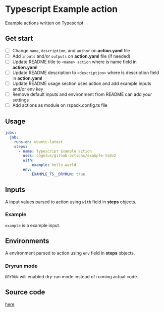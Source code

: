 # Typescript Example action

Example actions written on Typescript

## Get start

<!-- THIS SECTION SHOULD BE REMOVED ONCE YOUR ACTION IS COMPLETED -->

- [ ] Change `name`, `description`, and `author` on **action.yaml** file
- [ ] Add `inputs` and/or `outputs` on **action.yaml** file (if needed)
- [ ] Update README title to `<name> action` where **<name>** is name field in **action.yaml**
- [ ] Update README description to `<description>` where **<description>** is description field in **action.yaml**
- [ ] Update README usage section uses action and add example inputs and/or env key
- [ ] Remove default inputs and environment from README can add your settings
- [ ] Add actions as module on rspack.config.ts file

## Usage

```yaml
jobs:
  job:
    runs-on: ubuntu-latest
    steps:
      - name: Typescript Example action
        uses: cognius/github-actions/example-ts@v2
        with:
            example: hello world
        env:
            EXAMPLE_TS__DRYRUN: true
```

## Inputs

A input values parsed to action using `with` field in **steps** objects.

### Example

`example` is a example input.

## Environments

A environment parsed to action using `env` field in **steps** objects.

### Dryrun mode

`DRYRUN` will enabled dry-run mode instead of running actual code.

## Source code

[here](https://github.com/cognius/github-actions/tree/v2/.actions/src/example-ts)
